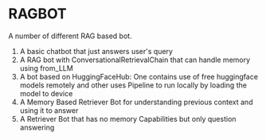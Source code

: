 # RAGBOT
A number of different RAG based bot.

1. A basic chatbot that just answers user's query
2. A RAG bot with ConversationalRetrievalChain that can handle memory using from_LLM 
3. A bot based on HuggingFaceHub: One contains use of free huggingface models remotely and other uses Pipeline to run locally by loading the model to device
4. A Memory Based Retriever Bot for understanding previous context and using it to answer
5. A Retriever Bot that has no memory Capabilities but only question answering
